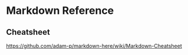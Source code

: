 # Markdown Reference

## Cheatsheet

https://github.com/adam-p/markdown-here/wiki/Markdown-Cheatsheet
